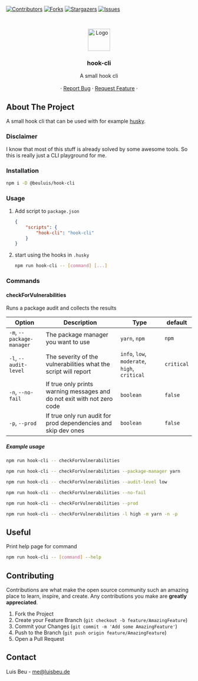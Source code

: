 [![Contributors][contributors-shield]][contributors-url]
[![Forks][forks-shield]][forks-url]
[![Stargazers][stars-shield]][stars-url]
[![Issues][issues-shield]][issues-url]

<!-- PROJECT LOGO -->
<br />
<p align="center">
  <img src="https://yargs.js.org/images/yargs-logo.png" alt="Logo" height="60">

  <h3 align="center">hook-cli</h3>

  <p align="center">
    A small hook cli
    <br />
    <br />
    ·
    <a href="https://github.com/beuluis/hook-cli/issues">Report Bug</a>
    ·
    <a href="https://github.com/beuluis/hook-cli/issues">Request Feature</a>
    ·
  </p>
</p>

<!-- ABOUT THE PROJECT -->

## About The Project

A small hook cli that can be used with for example [husky](https://typicode.github.io/husky/#/).

### Disclaimer

I know that most of this stuff is already solved by some awesome tools. So this is really just a CLI playground for me.

### Installation

```bash
npm i -D @beuluis/hook-cli
```

### Usage

1. Add script to `package.json`

    ```json
    {
        "scripts": {
            "hook-cli": "hook-cli"
        }
    }
    ```

2. start using the hooks in `.husky`

    ```bash
    npm run hook-cli -- [command] [...]
    ```

### Commands

#### checkForVulnerabilities

Runs a package audit and collects the results

| Option                    | Description                                                             | Type                                          | default    |
| ------------------------- | ----------------------------------------------------------------------- | --------------------------------------------- | ---------- |
| `-m`, `--package-manager` | The package manager you want to use                                     | `yarn`, `npm`                                 | `npm`      |
| `-l`, `--audit-level`     | The severity of the vulnerabilities what the script will report         | `info`, `low`, `moderate`, `high`, `critical` | `critical` |
| `-n`, `--no-fail`         | If true only prints warning messages and do not exit with not zero code | `boolean`                                     | `false`    |
| `-p`, `--prod`            | If true only run audit for prod dependencies and skip dev ones          | `boolean`                                     | `false`    |

##### Example usage

```bash
npm run hook-cli -- checkForVulnerabilities
```

```bash
npm run hook-cli -- checkForVulnerabilities --package-manager yarn
```

```bash
npm run hook-cli -- checkForVulnerabilities --audit-level low
```

```bash
npm run hook-cli -- checkForVulnerabilities --no-fail
```

```bash
npm run hook-cli -- checkForVulnerabilities --prod
```

```bash
npm run hook-cli -- checkForVulnerabilities -l high -m yarn -n -p
```

<!-- USEFUL -->

## Useful

Print help page for command

```bash
npm run hook-cli -- [command] --help
```

<!-- CONTRIBUTING -->

## Contributing

Contributions are what make the open source community such an amazing place to learn, inspire, and create. Any contributions you make are **greatly appreciated**.

1. Fork the Project
2. Create your Feature Branch (`git checkout -b feature/AmazingFeature`)
3. Commit your Changes (`git commit -m 'Add some AmazingFeature'`)
4. Push to the Branch (`git push origin feature/AmazingFeature`)
5. Open a Pull Request

<!-- CONTACT -->

## Contact

Luis Beu - me@luisbeu.de

<!-- MARKDOWN LINKS & IMAGES -->
<!-- https://www.markdownguide.org/basic-syntax/#reference-style-links -->

[contributors-shield]: https://img.shields.io/github/contributors/beuluis/hook-cli.svg?style=flat-square
[contributors-url]: https://github.com/beuluis/hook-cli/graphs/contributors
[forks-shield]: https://img.shields.io/github/forks/beuluis/hook-cli.svg?style=flat-square
[forks-url]: https://github.com/beuluis/hook-cli/network/members
[stars-shield]: https://img.shields.io/github/stars/beuluis/hook-cli.svg?style=flat-square
[stars-url]: https://github.com/beuluis/hook-cli/stargazers
[issues-shield]: https://img.shields.io/github/issues/beuluis/hook-cli.svg?style=flat-square
[issues-url]: https://github.com/beuluis/hook-cli/issues
[license-shield]: https://img.shields.io/github/license/beuluis/hook-cli.svg?style=flat-square
